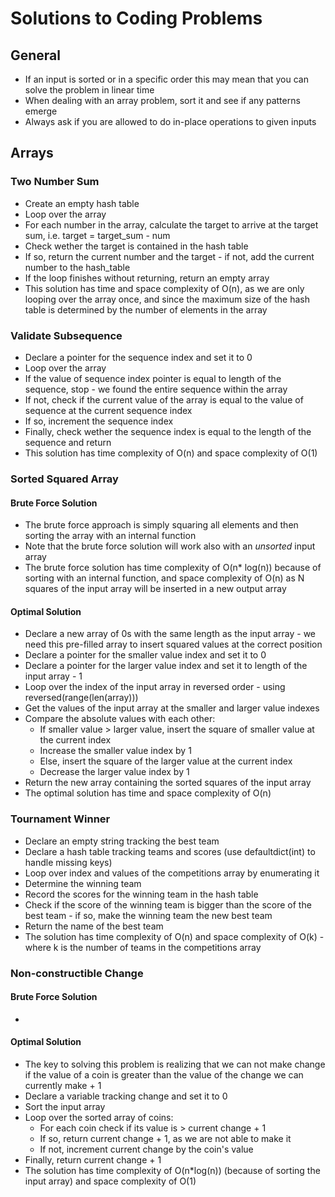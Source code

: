 # Solutions to Coding Problems

## General

* If an input is sorted or in a specific order this may mean that you can solve the problem in linear time
* When dealing with an array problem, sort it and see if any patterns emerge
* Always ask if you are allowed to do in-place operations to given inputs

## Arrays

### Two Number Sum

* Create an empty hash table
* Loop over the array
* For each number in the array, calculate the target to arrive at the target sum, i.e. target = target_sum - num
* Check wether the target is contained in the hash table
* If so, return the current number and the target - if not, add the current number to the hash_table
* If the loop finishes without returning, return an empty array
* This solution has time and space complexity of O(n), as we are only looping over the array once, and since the maximum size of the hash table is determined by the number of elements in the array

### Validate Subsequence

* Declare a pointer for the sequence index and set it to 0
* Loop over the array
* If the value of sequence index pointer is equal to length of the sequence, stop - we found the entire sequence within the array
* If not, check if the current value of the array is equal to the value of sequence at the current sequence index
* If so, increment the sequence index
* Finally, check wether the sequence index is equal to the length of the sequence and return
* This solution has time complexity of O(n) and space complexity of O(1)

### Sorted Squared Array

#### Brute Force Solution 

* The brute force approach is simply squaring all elements and then sorting the array with an internal function
* Note that the brute force solution will work also with an _unsorted_ input array 
* The brute force solution has time complexity of O(n* log(n)) because of sorting with an internal function, and space complexity of O(n) as N squares of the input array will be inserted in a new output array

#### Optimal Solution

* Declare a new array of 0s with the same length as the input array - we need this pre-filled array to insert squared values at the correct position
* Declare a pointer for the smaller value index and set it to 0
* Declare a pointer for the larger value index and set it to length of the input array - 1
* Loop over the index of the input array in reversed order - using reversed(range(len(array)))
* Get the values of the input array at the smaller and larger value indexes
* Compare the absolute values with each other:
    - If smaller value > larger value, insert the square of smaller value at the current index
    - Increase the smaller value index by 1
    - Else, insert the square of the larger value at the current index
    - Decrease the larger value index by 1
* Return the new array containing the sorted squares of the input array
* The optimal solution has time and space complexity of O(n)

### Tournament Winner

* Declare an empty string tracking the best team
* Declare a hash table tracking teams and scores (use defaultdict(int) to handle missing keys)
* Loop over index and values of the competitions array by enumerating it
* Determine the winning team
* Record the scores for the winning team in the hash table
* Check if the score of the winning team is bigger than the score of the best team - if so, make the winning team the new best team
* Return the name of the best team
* The solution has time complexity of O(n) and space complexity of O(k) - where k is the number of teams in the competitions array

### Non-constructible Change

#### Brute Force Solution

* 

#### Optimal Solution

* The key to solving this problem is realizing that we can not make change if the value of a coin is greater than the value of the change we can currently make + 1
* Declare a variable tracking change and set it to 0
* Sort the input array
* Loop over the sorted array of coins:
    - For each coin check if its value is > current change + 1
    - If so, return current change + 1, as we are not able to make it
    - If not, increment current change by the coin's value
* Finally, return current change + 1
* The solution has time complexity of O(n*log(n)) (because of sorting the input array) and space complexity of O(1)
